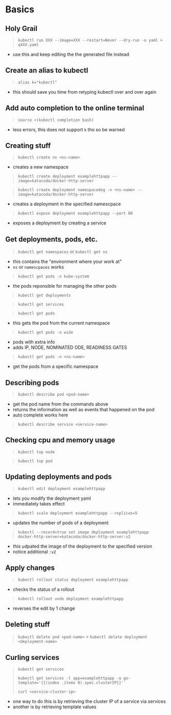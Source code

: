 # Basics

## Holy Grail

> `kubectl run XXX --image=XXX --restart=Never --dry-run -o yaml > qXXX.yaml`

-   use this and keep editing the the generated file instead

## Create an alias to kubectl

> `alias k="kubectl"`

-   this should save you time from retyping kubectl over and over again

## Add auto completion to the online terminal

> `source <(kubectl completion bash)`

-   less errors, this does not support `k` tho so be warned

## Creating stuff

> `kubectl create ns <ns-name>`

-   creates a new namespace

> `kubectl create deployment examplehttpapp --image=katacoda/docker-http-server`

> `kubectl create deployment namespacedeg -n <ns-name> --image=katacoda/docker-http-server`

-   creates a deployment in the specified namescpace

> `kubectl expose deployment examplehttpapp --port 80`

-   exposes a deployment by creating a service

## Get deployments, pods, etc.

> `kubectl get namespaces` or `kubectl get ns`

-   this contains the "environment where your work at"
-   `ns` or `namescpaces` works

> `kubectl get pods -n kube-system`

-   the pods reponsible for managing the other pods

> `kubectl get deployments`

> `kubectl get services`

> `kubectl get pods`

-   this gets the pod from the current namespace

> `kubectl get pods -o wide`

-   pods with extra info
-   adds IP, NODE, NOMINATED ODE, READINESS GATES

> `kubectl get pods -n <ns-name>`

-   get the pods from a specific namespace

## Describing pods

> `kubectl describe pod <pod-name>`

-   get the pod name from the commands above
-   returns the information as well as events that happened on the pod
-   auto complete works here

> `kubectl describe service <service-name>`

## Checking cpu and memory usage

> `kubectl top node`

> `kubectl top pod`

## Updating deployments and pods

> `kubectl edit deployment examplehttpapp`

-   lets you modify the deployment yaml
-   immediately takes effect

> `kubectl scale deployment examplehttpapp --replicas=5`

-   updates the number of pods of a deployment

> `kubectl --record=true set image deployment examplehttpapp docker-http-server=katacoda/docker-http-server:v2`

-   this udpated the image of the deployment to the specified version
-   notice additional `:v2`

## Apply changes

> `kubectl rollout status deployment examplehttpapp`

-   checks the status of a rollout

> `kubectl rollout undo deployment examplehttpapp`

-   reverses the edit by 1 change

## Deleting stuff

> `kubectl delete pod <pod-name>` > `kubectl delete deployment <deployment-name>`

## Curling services

> `kubectl get services`
>
> `kubectl get services -l app=examplehttpapp -o go-template='{{(index .items 0).spec.clusterIP}}'`
>
> `curl <service-cluster-ip>`

-   one way to do this is by retrieving the cluster IP of a service via services
-   another is by retrieving template values
